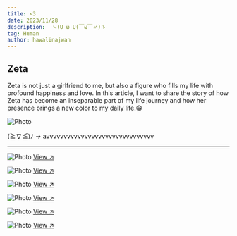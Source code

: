 ```yaml
---
title: <3
date: 2023/11/28
description:  ヽ(U ω U(￣ω￣〃)ゝ 
tag: Human
author: hawalinajwan
---
```


## Zeta

Zeta is not just a girlfriend to me, but also a figure who fills my life with profound happiness and love. In this article, I want to share the story of how Zeta has become an inseparable part of my life journey and how her presence brings a new color to my daily life.😁

<Image
  src="/images/zzzzz.jpg"
  alt="Photo"
  width={562}
  height={375}
  priority
  className="next-image"
/>

(≧∇≦)ﾉ -> avvvvvvvvvvvvvvvvvvvvvvvvvvvvvvv

---

<Image
  src="/images/zeta.jpg"
  alt="Photo"
  width={562}
  height={375}
  priority
  className="next-image"
/>
[View ↗](/images/zeta.jpg)

<Image
  src="/images/Z1.jpg"
  alt="Photo"
  width={562}
  height={375}
  priority
  className="next-image"
/>
[View ↗](/images/Z1.jpg)

<Image
  src="/images/Z2.jpg"
  alt="Photo"
  width={562}
  height={375}
  priority
  className="next-image"
/>
[View ↗](/images/Z2.jpg)

<Image
  src="/images/Z3.jpg"
  alt="Photo"
  width={562}
  height={375}
  priority
  className="next-image"
/>
[View ↗](/images/Z3.jpg)

<Image
  src="/images/Z4.jpg"
  alt="Photo"
  width={562}
  height={375}
  priority
  className="next-image"
/>
[View ↗](/images/Z4.jpg)
  
<Image
  src="/images/Z6.jpg"
  alt="Photo"
  width={562}
  height={375}
  priority
  className="next-image"
/>
[View ↗](/images/Z6.jpg)
